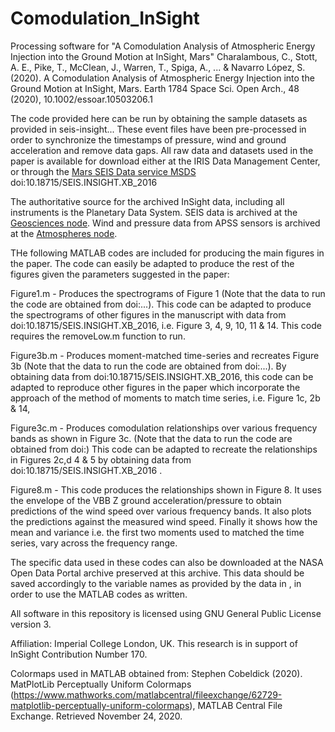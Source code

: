 # Comodulation_InSight

Processing software for  "A Comodulation Analysis of Atmospheric Energy Injection into the Ground Motion at InSight, Mars" Charalambous, C., Stott, A. E., Pike, T., McClean, J., Warren, T., Spiga, A., ... & Navarro López, S. (2020). A Comodulation Analysis of Atmospheric Energy Injection into the Ground Motion at InSight, Mars. Earth
1784 Space Sci. Open Arch., 48 (2020), 10.1002/essoar.10503206.1

The code provided here can be run by obtaining the sample datasets as provided in seis-insight... These event files have been pre-processed in order to synchronize the timestamps of pressure, wind and ground acceleration and remove data gaps. All raw data and datasets used in the paper is available for download either at the IRIS Data Management Center, or through the [Mars SEIS Data service MSDS](https://www.seis-insight.eu/en/science/science-summary "SEIS InSight Homepage") doi:10.18715/SEIS.INSIGHT.XB_2016

The authoritative source for the archived InSight data, including all instruments is the Planetary Data System. SEIS data is archived at the [Geosciences node](https://pds-geosciences.wustl.edu/missions/insight/index.htm). Wind and pressure data from APSS sensors is archived at the [Atmospheres node](https://atmos.nmsu.edu/data_and_services/atmospheres_data/INSIGHT/insight.html).

THe following MATLAB codes are included for producing the main figures in the paper. The code can easily be adapted to produce the rest of the figures given the parameters suggested in the paper:

Figure1.m - Produces the spectrograms of Figure 1 (Note that the data to run the code are obtained from doi:...). This code can be adapted to produce the spectrograms of other figures in the manuscript with data from doi:10.18715/SEIS.INSIGHT.XB_2016, i.e. Figure 3, 4, 9, 10, 11 & 14. This code requires the removeLow.m function to run.

Figure3b.m - Produces moment-matched time-series and recreates Figure 3b (Note that the data to run the code are obtained from doi:...). By obtaining data from doi:10.18715/SEIS.INSIGHT.XB_2016, this code can be adapted to reproduce other figures in the paper which incorporate the approach of the method of moments to match time series, i.e. Figure 1c, 2b & 14, 

Figure3c.m - Produces comodulation relationships over various frequency bands as shown in Figure 3c. (Note that the data to run the code are obtained from doi:) This code can be adapted to recreate the relationships in Figures 2c,d 4 & 5 by obtaining data from doi:10.18715/SEIS.INSIGHT.XB_2016 .

Figure8.m - This code produces the relationships shown in Figure 8. It uses the envelope of the VBB Z ground acceleration/pressure to obtain predictions of the wind speed over various frequency bands. It also plots the predictions against the measured wind speed. Finally it shows how the mean and variance i.e. the first two moments used to matched the time series, vary across the frequency range.   

The specific data used in these codes can also be downloaded at the NASA Open Data Portal archive preserved at this archive. This data should be saved accordingly to the variable names as provided by the data in , in order to use the MATLAB codes as written.

All software in this repository is licensed using GNU General Public License version 3.

Affiliation: Imperial College London, UK. This research is in support of InSight Contribution Number 170.

Colormaps used in MATLAB obtained from: Stephen Cobeldick (2020). MatPlotLib Perceptually Uniform Colormaps (https://www.mathworks.com/matlabcentral/fileexchange/62729-matplotlib-perceptually-uniform-colormaps), MATLAB Central File Exchange. Retrieved November 24, 2020.
